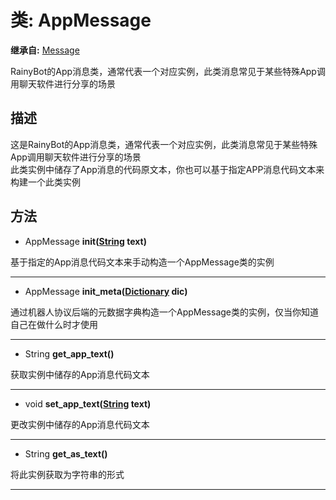 # 类: AppMessage  
  
**继承自:** [Message](Message.md)  
  
RainyBot的App消息类，通常代表一个对应实例，此类消息常见于某些特殊App调用聊天软件进行分享的场景  
  
## 描述  
  
这是RainyBot的App消息类，通常代表一个对应实例，此类消息常见于某些特殊App调用聊天软件进行分享的场景   
此类实例中储存了App消息的代码原文本，你也可以基于指定APP消息代码文本来构建一个此类实例  
  
## 方法 
  
- AppMessage **init([String](https://docs.godotengine.org/en/latest/classes/class_string.html) text)**  
  
基于指定的App消息代码文本来手动构造一个AppMessage类的实例  
  
---  
  
- AppMessage **init_meta([Dictionary](https://docs.godotengine.org/en/latest/classes/class_dictionary.html) dic)**  
  
通过机器人协议后端的元数据字典构造一个AppMessage类的实例，仅当你知道自己在做什么时才使用  
  
---  
  
- String **get_app_text()**  
  
获取实例中储存的App消息代码文本  
  
---  
  
- void **set_app_text([String](https://docs.godotengine.org/en/latest/classes/class_string.html) text)**  
  
更改实例中储存的App消息代码文本  
  
---  
  
- String **get_as_text()**  
  
将此实例获取为字符串的形式  
  
---  
  

